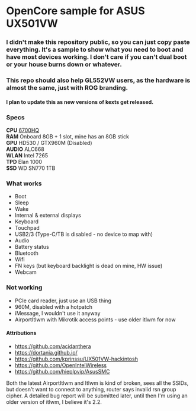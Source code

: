# OpenCore sample for ASUS UX501VW

### I didn't make this repository public, so you can just copy paste everything. It's a sample to show what you need to boot and have most devices working. I don't care if you can't dual boot or your house burns down or whatever.
### This repo should also help GL552VW users, as the hardware is almost the same, just with ROG branding.
#### I plan to update this as new versions of kexts get released.

### Specs
**CPU** [6700HQ](https://ark.intel.com/content/www/us/en/ark/products/88967/intel-core-i7-6700hq-processor-6m-cache-up-to-3-50-ghz.html)  
**RAM** Onboard 8GB + 1 slot, mine has an 8GB stick  
**GPU** HD530 / GTX960M (Disabled)  
**AUDIO** ALC668  
**WLAN** Intel 7265  
**TPD** Elan 1000  
**SSD** WD SN770 1TB

### What works
- Boot
- Sleep
- Wake
- Internal & external displays
- Keyboard
- Touchpad
- USB2/3 (Type-C/TB is disabled - no device to map with)
- Audio
- Battery status
- Bluetooth
- Wifi
- FN keys (but keyboard backlight is dead on mine, HW issue)
- Webcam

### Not working
- PCIe card reader, just use an USB thing
- 960M, disabled with a hotpatch
- iMessage, I wouldn't use it anyway
- AirportItlwm with Mikrotik access points - use older itlwm for now

#### Attributions
- https://github.com/acidanthera
- https://dortania.github.io/
- https://github.com/kprinssu/UX501VW-hackintosh
- https://github.com/OpenIntelWireless
- https://github.com/hieplpvip/AsusSMC

Both the latest AirportItlwm and Itlwm is kind of broken, sees all the SSIDs, but doesn't want to connect to anything, router says invalid rsn group cipher. A detailed bug report will be submitted later, until then I'm using an older version of itlwm, I believe it's 2.2.
